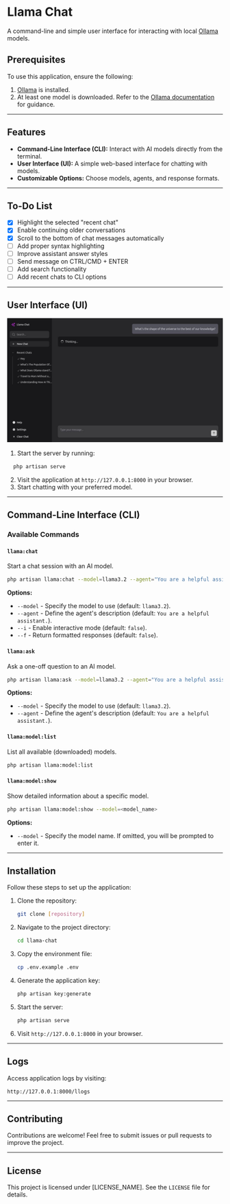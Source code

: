 # Llama Chat

A command-line and simple user interface for interacting with local [Ollama](https://ollama.com) models.

## Prerequisites

To use this application, ensure the following:

1. [Ollama](https://github.com/ollama/ollama) is installed.
2. At least one model is downloaded. Refer to the [Ollama documentation](https://github.com/ollama/ollama) for guidance.

---

## Features

- **Command-Line Interface (CLI):** Interact with AI models directly from the terminal.
- **User Interface (UI):** A simple web-based interface for chatting with models.
- **Customizable Options:** Choose models, agents, and response formats.

---

## To-Do List

- [x] Highlight the selected "recent chat"
- [x] Enable continuing older conversations
- [x] Scroll to the bottom of chat messages automatically
- [ ] Add proper syntax highlighting
- [ ] Improve assistant answer styles
- [ ] Send message on CTRL/CMD + ENTER
- [ ] Add search functionality
- [ ] Add recent chats to CLI options

---

## User Interface (UI)

![llama-chat-screenshot](https://raw.githubusercontent.com/levonium/llama-chat/refs/heads/main/public/images/llama-chat.jpg)

1. Start the server by running:

```bash
  php artisan serve
```

2. Visit the application at `http://127.0.0.1:8000` in your browser.
3. Start chatting with your preferred model.

---

## Command-Line Interface (CLI)

### Available Commands

#### `llama:chat`

Start a chat session with an AI model.

```bash
php artisan llama:chat --model=llama3.2 --agent="You are a helpful assistant." --i --f
```

**Options:**

- `--model` - Specify the model to use (default: `llama3.2`).
- `--agent` - Define the agent's description (default: `You are a helpful assistant.`).
- `--i` - Enable interactive mode (default: `false`).
- `--f` - Return formatted responses (default: `false`).

#### `llama:ask`

Ask a one-off question to an AI model.

```bash
php artisan llama:ask --model=llama3.2 --agent="You are a helpful assistant."
```

**Options:**

- `--model` - Specify the model to use (default: `llama3.2`).
- `--agent` - Define the agent's description (default: `You are a helpful assistant.`).

#### `llama:model:list`

List all available (downloaded) models.

```bash
php artisan llama:model:list
```

#### `llama:model:show`

Show detailed information about a specific model.

```bash
php artisan llama:model:show --model=<model_name>
```

**Options:**

- `--model` - Specify the model name. If omitted, you will be prompted to enter it.

---

## Installation

Follow these steps to set up the application:

1. Clone the repository:

    ```bash
    git clone [repository]
    ```

2. Navigate to the project directory:

    ```bash
    cd llama-chat
    ```

3. Copy the environment file:

    ```bash
    cp .env.example .env
    ```

4. Generate the application key:

    ```bash
    php artisan key:generate
    ```

5. Start the server:

    ```bash
    php artisan serve
    ```

6. Visit `http://127.0.0.1:8000` in your browser.

---

## Logs

Access application logs by visiting:

```
http://127.0.0.1:8000/llogs
```

---

## Contributing

Contributions are welcome! Feel free to submit issues or pull requests to improve the project.

---

## License

This project is licensed under [LICENSE_NAME]. See the `LICENSE` file for details.
